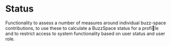 # Status
Functionality to assess a number of measures around individual buzz-space contributions, to use these to calculate a BuzzSpace status for a profile and to restrict access to system functionality based on user status and user role.

